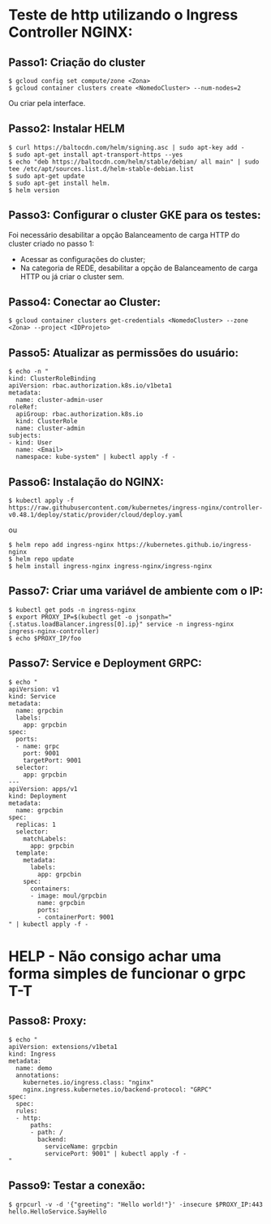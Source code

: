 # Teste de http utilizando o Ingress Controller NGINX:

## Passo1: Criação do cluster

```
$ gcloud config set compute/zone <Zona>
$ gcloud container clusters create <NomedoCluster> --num-nodes=2
```

Ou criar pela interface.

## Passo2: Instalar HELM
```
$ curl https://baltocdn.com/helm/signing.asc | sudo apt-key add -
$ sudo apt-get install apt-transport-https --yes
$ echo "deb https://baltocdn.com/helm/stable/debian/ all main" | sudo tee /etc/apt/sources.list.d/helm-stable-debian.list
$ sudo apt-get update
$ sudo apt-get install helm.
$ helm version
```
 
## Passo3: Configurar o cluster GKE para os testes:
Foi necessário desabilitar a opção Balanceamento de carga HTTP do cluster criado no passo 1:
- Acessar as configurações do cluster;
- Na categoria de REDE, desabilitar a opção de Balanceamento de carga HTTP ou já criar o cluster sem.

## Passo4: Conectar ao Cluster:
```
$ gcloud container clusters get-credentials <NomedoCluster> --zone <Zona> --project <IDProjeto>
```
 
## Passo5: Atualizar as permissões do usuário:
```
$ echo -n "
kind: ClusterRoleBinding
apiVersion: rbac.authorization.k8s.io/v1beta1
metadata:
  name: cluster-admin-user
roleRef:
  apiGroup: rbac.authorization.k8s.io
  kind: ClusterRole
  name: cluster-admin
subjects:
- kind: User
  name: <Email>
  namespace: kube-system" | kubectl apply -f -
```

## Passo6: Instalação do NGINX:
```
$ kubectl apply -f https://raw.githubusercontent.com/kubernetes/ingress-nginx/controller-v0.48.1/deploy/static/provider/cloud/deploy.yaml
```
ou
```
$ helm repo add ingress-nginx https://kubernetes.github.io/ingress-nginx
$ helm repo update
$ helm install ingress-nginx ingress-nginx/ingress-nginx
```

## Passo7: Criar uma variável de ambiente com o IP:
```
$ kubectl get pods -n ingress-nginx
$ export PROXY_IP=$(kubectl get -o jsonpath="{.status.loadBalancer.ingress[0].ip}" service -n ingress-nginx ingress-nginx-controller)
$ echo $PROXY_IP/foo
```

## Passo7: Service e Deployment GRPC:
```
$ echo "
apiVersion: v1
kind: Service
metadata:
  name: grpcbin
  labels:
    app: grpcbin
spec:
  ports:
  - name: grpc
    port: 9001
    targetPort: 9001
  selector:
    app: grpcbin
---
apiVersion: apps/v1
kind: Deployment
metadata:
  name: grpcbin
spec:
  replicas: 1
  selector:
    matchLabels:
      app: grpcbin
  template:
    metadata:
      labels:
        app: grpcbin
    spec:
      containers:
      - image: moul/grpcbin
        name: grpcbin
        ports:
        - containerPort: 9001
" | kubectl apply -f -
```

# HELP - Não consigo achar uma forma simples de funcionar o grpc T-T
## Passo8: Proxy:
```
$ echo "
apiVersion: extensions/v1beta1
kind: Ingress
metadata:
  name: demo
  annotations:
    kubernetes.io/ingress.class: "nginx"
    nginx.ingress.kubernetes.io/backend-protocol: "GRPC"
spec:
  spec:
  rules:
  - http:
      paths:
      - path: /
        backend:
          serviceName: grpcbin
          servicePort: 9001" | kubectl apply -f -
"
```
## Passo9: Testar a conexão:
```
$ grpcurl -v -d '{"greeting": "Hello world!"}' -insecure $PROXY_IP:443 hello.HelloService.SayHello

```
